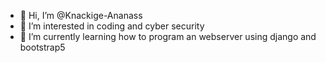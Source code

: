 - 👋 Hi, I’m @Knackige-Ananass
- 👀 I’m interested in coding and cyber security
- 🌱 I’m currently learning how to program an webserver using django and bootstrap5
